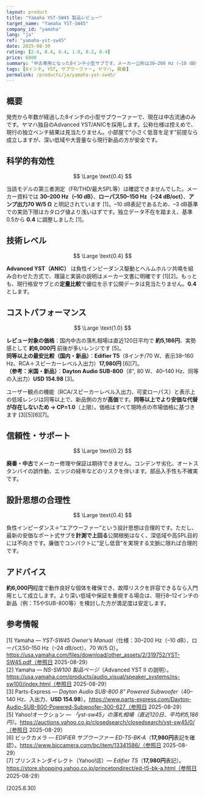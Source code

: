 ```yaml
---
layout: product
title: "Yamaha YST-SW45 製品レビュー"
target_name: "Yamaha YST-SW45"
company_id: "yamaha"
lang: "ja"
ref: "yamaha-yst-sw45"
date: 2025-08-30
rating: [2.4, 0.4, 0.4, 1.0, 0.2, 0.4]
price: 6000
summary: "中古専用となった8インチ小型サブです。メーカー公称は30–200 Hz（–10 dB）/ 70 W/5 Ω、ローパス50–150 Hz（–24 dB/oct）。当該個体の最新第三者測定は見当たらず、実質的な低域の伸びは控えめです。Advanced YST（ANIC）は理にかなった方式ですが、現行格安サブに対する実測優位の根拠は見当たりません。国内中古実勢が約6,000円なら、同等以上でこれより安い新製品は確認できず、コスパは上限（1.0）です。最大のリスクは経年劣化とサポート無です。"
tags: [8インチ, YST, サブウーファー, ヤマハ, 廃番]
permalink: /products/ja/yamaha-yst-sw45/
---
```

## 概要

発売から年数が経過した8インチの小型サブウーファーで、現在は中古流通のみです。ヤマハ独自のAdvanced YST/ANICを採用します。公称仕様は控えめで、現行の独立ベンチ結果は見当たりません。小部屋で“小さく低音を足す”前提なら成立しますが、深い低域や大音量なら現行新品の方が安全です。

## 科学的有効性

$$ \Large \text{0.4} $$

当該モデルの第三者測定（FR/THD/最大SPL等）は確認できませんでした。メーカー資料では **30–200 Hz（–10 dB）**、**ローパス50–150 Hz（–24 dB/oct）**、**アンプ出力70 W/5 Ω** と明記されています [1]。–10 dB表記であるため、–3 dB基準での実効下限はカタログ値より浅いはずです。独立データ不在を踏まえ、基準0.5から **0.4** に調整しました [1]。

## 技術レベル

$$ \Large \text{0.4} $$

**Advanced YST（ANIC）** は負性インピーダンス駆動とヘルムホルツ共鳴を組み合わせた方式で、理論と実装の説明はメーカー文書に明確です [1][2]。もっとも、現行格安サブとの**定量比較**で優位を示す公開データは見当たりません。**0.4** とします。

## コストパフォーマンス

$$ \Large \text{1.0} $$

**レビュー対象の価格**：国内中古の落札相場は直近120日平均で **約5,186円**、実勢感として **約6,000円** 前後が多いレンジです [5]。  
**同等以上の最安比較（国内・新品）**：**Edifier T5**（8インチ/70 W、表示38–160 Hz、RCA＋スピーカーレベル入出力）**17,980円** [6][7]。  
**（参考：米国・新品）**：**Dayton Audio SUB-800**（8", 80 W、40–140 Hz、同等の入出力）**USD 154.98** [3]。  

ユーザー観点の機能（RCA/スピーカーレベル入出力、可変ローパス）と表示上の低域レンジは同等以上で、新品側の方が**高価**です。**同等以上でより安価な代替が存在しないため → CP=1.0**（上限）。価格はすべて現時点の市場価格に基づきます [3][5][6][7]。

## 信頼性・サポート

$$ \Large \text{0.2} $$

**廃番・中古**でメーカー修理や保証は期待できません。コンデンサ劣化、オートスタンバイの誤作動、エッジの経年などのリスクを伴います。部品入手性も不確実です。

## 設計思想の合理性

$$ \Large \text{0.4} $$

負性インピーダンス＋“エアウーファー”という設計思想は合理的です。ただし、最新の安価なポート式サブを**計測で上回る**公開根拠はなく、深低域や高SPL目的には不向きです。廉価でコンパクトに“足し低音”を実現する文脈に限れば合理的です。

## アドバイス

**約6,000円**程度で動作良好な個体を確保でき、故障リスクを許容できるなら入門用として成立します。より深い低域や保証を重視する場合は、現行8–12インチの新品（例：T5やSUB-800等）を検討した方が満足度は安定します。

## 参考情報

[1] Yamaha — *YST-SW45 Owner’s Manual*（仕様：30–200 Hz（–10 dB）、ローパス50–150 Hz（–24 dB/oct）、70 W/5 Ω）。https://usa.yamaha.com/files/download/other_assets/2/319752/YST-SW45.pdf（参照日 2025-08-29）  
[2] Yamaha — *NS-SW100 製品ページ*（Advanced YST II の説明）。https://usa.yamaha.com/products/audio_visual/speaker_systems/ns-sw100/index.html（参照日 2025-08-29）  
[3] Parts-Express — *Dayton Audio SUB-800 8" Powered Subwoofer*（40–140 Hz、入出力、**USD 154.98**）。https://www.parts-express.com/Dayton-Audio-SUB-800-Powered-Subwoofer-300-627（参照日 2025-08-29）  
[5] Yahoo!オークション — *「yst-sw45」の落札相場（直近120日、平均約5,186円）*。https://auctions.yahoo.co.jp/closedsearch/closedsearch/yst-sw45/0/（参照日 2025-08-29）  
[6] ビックカメラ — *EDIFIER サブウーファー ED-T5-BK-A*（**17,980円**表記を確認）。https://www.biccamera.com/bc/item/13341586/（参照日 2025-08-29）  
[7] プリンストンダイレクト（Yahoo!店）— *Edifier T5*（**17,980円**表記）。https://store.shopping.yahoo.co.jp/princetondirect/ed-t5-bk-a.html（参照日 2025-08-29）

(2025.8.30)


